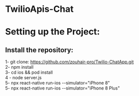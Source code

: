 # TwilioApis-Chat

# Setting up the Project:

## Install the repository:
  1- git clone: https://github.com/zouhair-pro/Twilio-ChatApp.git <br />
  2- npm install <br />
  3- cd ios && pod install <br />
  4 - node server.js <br />
  5- npx react-native run-ios --simulator="iPhone 8" <br />
  5- npx react-native run-ios --simulator="iPhone 8 Plus" <br />
  
  



